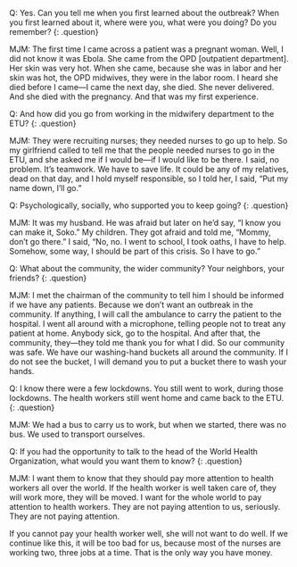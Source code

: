 Q: Yes. Can you tell me when you first learned about the outbreak? When you first learned about it, where were you, what were you doing? Do you remember?
{: .question}

MJM: The first time I came across a patient was a pregnant woman. Well, I did not know it was Ebola. She came from the OPD [outpatient department]. Her skin was very hot. When she came, because she was in labor and her skin was hot, the OPD midwives, they were in the labor room. I heard she died before I came—I came the next day, she died. She never delivered. And she died with the pregnancy. And that was my first experience.

Q: And how did you go from working in the midwifery department to the ETU?
{: .question}

MJM: They were recruiting nurses; they needed nurses to go up to help. So my girlfriend called to tell me that the people needed nurses to go in the ETU, and she asked me if I would be—if I would like to be there. I said, no problem. It’s teamwork. We have to save life. It could be any of my relatives, dead on that day, and I hold myself responsible, so I told her, I said, “Put my name down, I’ll go.”

Q: Psychologically, socially, who supported you to keep going?
{: .question}

MJM: It was my husband. He was afraid but later on he’d say, “I know you can make it, Soko.” My children. They got afraid and told me, “Mommy, don’t go there.” I said, “No, no. I went to school, I took oaths, I have to help. Somehow, some way, I should be part of this crisis. So I have to go.”

Q: What about the community, the wider community? Your neighbors, your friends?
{: .question}

MJM: I met the chairman of the community to tell him I should be informed if we have any patients. Because we don’t want an outbreak in the community. If anything, I will call the ambulance to carry the patient to the hospital. I went all around with a microphone, telling people not to treat any patient at home. Anybody sick, go to the hospital.  And after that, the community, they—they told me thank you for what I did. So our community was safe. We have our washing-hand buckets all around the community. If I do not see the bucket, I will demand you to put a bucket there to wash your hands.

Q: I know there were a few lockdowns. You still went to work, during those lockdowns. The health workers still went home and came back to the ETU.
{: .question}

MJM: We had a bus to carry us to work, but when we started, there was no bus. We used to transport ourselves.

Q: If you had the opportunity to talk to the head of the World Health Organization, what would you want them to know?
{: .question}

MJM: I want them to know that they should pay more attention to health workers all over the world. If the health worker is well taken care of, they will work more, they will be moved. I want for the whole world to pay attention to health workers. They are not paying attention to us, seriously. They are not paying attention.

If you cannot pay your health worker well, she will not want to do well. If we continue like this, it will be too bad for us, because most of the nurses are working two, three jobs at a time. That is the only way you have money.
